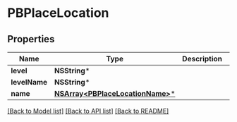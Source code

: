 # PBPlaceLocation

## Properties
Name | Type | Description | Notes
------------ | ------------- | ------------- | -------------
**level** | **NSString*** |  | [optional] 
**levelName** | **NSString*** |  | [optional] 
**name** | [**NSArray&lt;PBPlaceLocationName&gt;***](PBPlaceLocationName.md) |  | [optional] 

[[Back to Model list]](../README.md#documentation-for-models) [[Back to API list]](../README.md#documentation-for-api-endpoints) [[Back to README]](../README.md)


